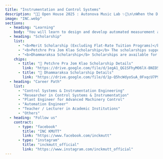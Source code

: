 ```yaml
---
title: "Instrumentation and Control Systems"
description: "🎤✨ Open House 2025 : Autonova Music Lab ✨🎤\n\nWhen the Department of Automation transforms into a band,\nevery workshop becomes a rehearsal session,\nand every participant is a musician in training,\nready to perform the symphony of automation together.\nThis is the stage where music meets the world of innovation and automation. 🎶"
image: "INC.webp"
sections:
  - heading: "Learning"
    body: "You will learn to design and develop automated measurement and control systems using modern technologies. These systems are designed to operate independently or with minimal human intervention. This includes integrating technologies like Artificial Intelligence (AI), data management, robotics, cyber-physical systems, and system integration to solve problems in industry and society."
  - heading: "Scholarship"
    list:
      - "<b>Merit Scholarship (Excluding Flat-Rate Tuition Programs)</b> This scholarship is for top-performing students in the Cooperative Education and International Automation Engineering programs. It is awarded to the top 10% of students in each class. To be eligible, students must have a minimum GPA of 3.00. The scholarship amount is 25,000 Baht per semester, with no obligations and is not a continuous scholarship."
      - "<b>Petchre Pra Jom Klao Scholarship</b> The scholarships support outstanding students in academic, sports, arts, leadership, and creativity. They cover tuition, 30,000 baht for equipment, and a monthly allowance of 4,000 baht."
      - "<b>Dhammaraksa Scholarship</b> Scholarships are available for the underprivileged in remote areas or those whose family has never studied at the tertiary level, who are ready and willing to help and support university activities by participating in and performing university-determined activities, including at least one volunteer activity each semester. Recipients will receive tuition fees according to the curriculum, a lump sum of 10,000 baht per year for educational equipment, a monthly accommodation fee of 1,500 baht, a monthly living allowance of 4,000 baht, and the right to stay in a KMUTT dormitory."
    chips:
      - title: "📄 Petchre Pra Jom Klao Scholarship Details"
        link: "https://drive.google.com/file/d/1egA1_QG1SFhyMO6lX-BNID5oK5tFkDkN/view?usp=sharing"
      - title: "📄 Dhammaraksa Scholarship Details"
        link: "https://drive.google.com/file/d/1p-Q5hcWdyoSuA_0FxqcU7P9isiCcdSy3/view?usp=sharing"
  - heading: "Career Path"
    list:
      - "Control Systems & Instrumentation Engineering"
      - "Researcher in Control Systems & Instrumentation"
      - "Plant Engineer for Advanced Machinery Control"
      - "Automation Engineer"
      - "Teacher / Lecturer in Academic Institutions"
      - "Others"
  - heading: "Follow us"
    contract:
      - type: "facebook"
        title: "INC KMUTT"
        link: "https://www.facebook.com/inckmutt"
      - type: "instagram"
        title: "inckmutt_official"
        link: "https://www.instagram.com/inckmutt_official"
---
```

